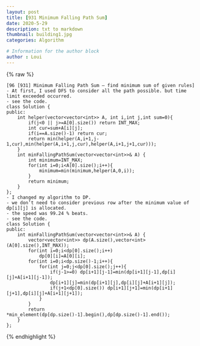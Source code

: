 ```yaml
---
layout: post
title: [931 Minimum Falling Path Sum]
date: 2020-5-29
description: txt to markdown
thumbnail: building1.jpg
categories: Algorithm

# Information for the author block
author : Loui
---
```


{% raw %}

	﻿[96 [931] Minimum Falling Path Sum – find minimum sum of given rules]
	- At first, I used DFS to consider all the path possible. but time limit exceeded occurred.
	- see the code.
	class Solution {
	public:
	    int helper(vector<vector<int>> A, int i,int j,int sum=0){
	        if(j<0 || j>=A[0].size()) return INT_MAX;
	        int cur=sum+A[i][j];
	        if(i==A.size()-1) return cur;
	        return min(helper(A,i+1,j-1,cur),min(helper(A,i+1,j,cur),helper(A,i+1,j+1,cur)));
	    }
	    int minFallingPathSum(vector<vector<int>>& A) {
	        int minimum=INT_MAX;
	        for(int i=0;i<A[0].size();i++){
	            minimum=min(minimum,helper(A,0,i));
	        }
	        return minimum;
	    }
	};
	- I changed my algorithm to DP.
	- we don’t need to consider previous row after the minimum value of dp[i][j] is allocated.
	- the speed was 99.24 % beats.
	- see the code.
	class Solution {
	public:
	    int minFallingPathSum(vector<vector<int>>& A) {
	        vector<vector<int>> dp(A.size(),vector<int>(A[0].size(),INT_MAX));
	        for(int i=0;i<dp[0].size();i++)
	            dp[0][i]=A[0][i];
	        for(int i=0;i<dp.size()-1;i++){
	            for(int j=0;j<dp[0].size();j++){
	                if(j-1>=0) dp[i+1][j-1]=min(dp[i+1][j-1],dp[i][j]+A[i+1][j-1]);
	                dp[i+1][j]=min(dp[i+1][j],dp[i][j]+A[i+1][j]);
	                if(j+1<dp[0].size()) dp[i+1][j+1]=min(dp[i+1][j+1],dp[i][j]+A[i+1][j+1]);
	            }
	        }
	        return *min_element(dp[dp.size()-1].begin(),dp[dp.size()-1].end());
	    }
	};
	
{% endhighlight %}
